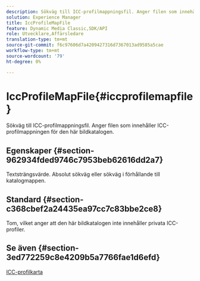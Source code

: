 ```yaml
---
description: Sökväg till ICC-profilmappningsfil. Anger filen som innehåller ICC-profilmappningen för den här bildkatalogen.
solution: Experience Manager
title: IccProfileMapFile
feature: Dynamic Media Classic,SDK/API
role: Utvecklare,Affärsledare
translation-type: tm+mt
source-git-commit: f6c97606d7a4209427316d7367013ad9585a5cae
workflow-type: tm+mt
source-wordcount: '79'
ht-degree: 0%

---
```



# IccProfileMapFile{#iccprofilemapfile}

Sökväg till ICC-profilmappningsfil. Anger filen som innehåller ICC-profilmappningen för den här bildkatalogen.

## Egenskaper {#section-962934fded9746c7953beb62616dd2a7}

Textsträngsvärde. Absolut sökväg eller sökväg i förhållande till katalogmappen.

## Standard {#section-c368cbef2a24435ea97cc7c83bbe2ce8}

Tom, vilket anger att den här bildkatalogen inte innehåller privata ICC-profiler.

## Se även {#section-3ed772259c8e4209b5a7766fae1d6efd}

[ICC-profilkarta](../../../../../is-api/image-catalog/image-serving-api-ref/c-image-catalog-reference/c-icc-profile-map-reference/c-icc-profile-map-reference.md#concept-57b9148ce55249cd825cb7ee19ed057c)
